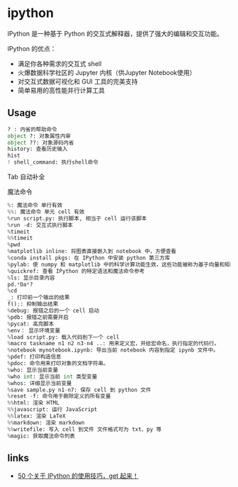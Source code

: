 # ipython

IPython 是一种基于 Python 的交互式解释器，提供了强大的编辑和交互功能。

IPython 的优点：

- 满足你各种需求的交互式 shell
- 火爆数据科学社区的 Jupyter 内核（供Jupyter Notebook使用）
- 对交互式数据可视化和 GUI 工具的完美支持
- 简单易用的高性能并行计算工具

## Usage

```python
? : 内省的帮助命令
object ?: 对象属性内审
object ??: 对象源码内省
history: 查看历史输入
hist
! shell_command: 执行shell命令
```

Tab 自动补全

魔法命令

```python
%: 魔法命令 单行有效
%%: 魔法命令 单元 cell 有效
%run script.py: 执行脚本, 相当于 cell 运行该脚本
%run -d: 交互式执行脚本
%timeit
%%timeit
%pwd
%matplotlib inline: 将图表直接嵌入到 notebook 中，方便查看
%conda install pkgs: 在 IPython 中安装 python 第三方库
%pylab: 使 numpy 和 matplotlib 中的科学计算功能生效，这些功能被称为基于向量和矩阵的高效操作，交互可视化特性。它能够让我们在控制台进行交互式计算和动态绘图。 
%quickref: 查看 IPython 的特定语法和魔法命令参考
%ls: 显示目录内容
pd.*Da*?
%cd
_: 打印前一个输出的结果
f();: 抑制输出结果
%debug: 报错之后的一个 cell 启动
%pdb: 报错之前需要开启
%pycat: 高亮脚本
%env： 显示环境变量
%load script.py: 载入代码到下一个 cell
%macro taskname n1 n2 n3-n4 ..: 用来定义宏，并给宏命名，执行指定的代码行。
%notebook mynotebook.ipynb: 导出当前 notebook 内容到指定 ipynb 文件中。
%pdef: 打印构造信息
%pdoc: 命令用来打印对象的文档字符串。 
%who: 显示当前变量
%who int: 显示当前 int 类型变量
%whos: 详细显示当前变量
%save sample.py n1-n7: 保存 cell 到 python 文件
%reset -f: 命令用于删除定义的所有变量
%%html: 渲染 HTML
%%javascript: 运行 JavaScript
%%latex: 渲染 LaTeX
%%markdown: 渲染 markdown
%%writefile: 写入 cell 到文件 文件格式可为 txt、py 等
%magic: 获取魔法命令列表
```

## links

- [50 个关于 IPython 的使用技巧，get 起来！](https://zhuanlan.zhihu.com/p/104524108)